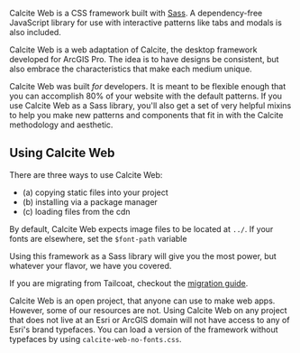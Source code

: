 Calcite Web is a CSS framework built with [Sass](http://sass-lang.com/). A dependency-free JavaScript library for use with interactive patterns like tabs and modals is also included.

Calcite Web is a web adaptation of Calcite, the desktop framework developed for ArcGIS Pro. The idea is to have designs be consistent, but also embrace the characteristics that make each medium unique.

Calcite Web was built *for* developers. It is meant to be flexible enough that you can accomplish 80% of your website with the default patterns. If you use Calcite Web as a Sass library, you'll also get a set of very helpful mixins to help you make new patterns and components that fit in with the Calcite methodology and aesthetic.

## Using Calcite Web

There are three ways to use Calcite Web:

- (a) copying static files into your project
- (b) installing via a package manager
- (c) loading files from the cdn

By default, Calcite Web expects image files to be located at `../`. If your fonts are elsewhere, set the `$font-path` variable

Using this framework as a Sass library will give you the most power, but whatever your flavor, we have you covered.

If you are migrating from Tailcoat, checkout the [migration guide]({{relativePath}}migration-guide/).

Calcite Web is an open project, that anyone can use to make web apps. However, some of our resources are not. Using Calcite Web on any project that does not live at an Esri or ArcGIS domain will not have access to any of Esri's brand typefaces. You can load a version of the framework without typefaces by using `calcite-web-no-fonts.css`.
